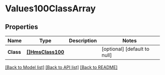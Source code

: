 # Values100ClassArray

## Properties
Name | Type | Description | Notes
------------ | ------------- | ------------- | -------------
**Class** | [**[]HmsClass100**](HMSClass.1.0.0.md) |  | [optional] [default to null]

[[Back to Model list]](../README.md#documentation-for-models) [[Back to API list]](../README.md#documentation-for-api-endpoints) [[Back to README]](../README.md)

